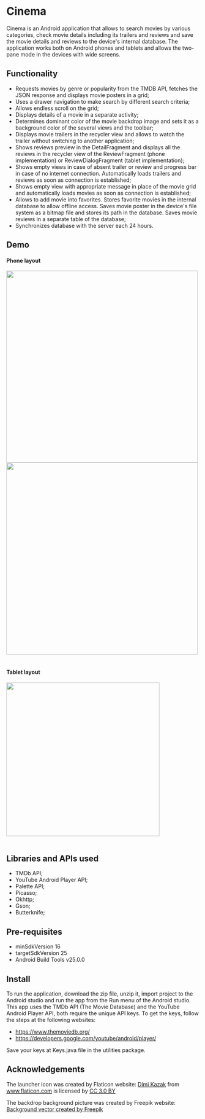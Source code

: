 # Cinema

Cinema is an Android application that allows to search movies by various categories, check movie details including its trailers and reviews and save the movie details and reviews to the device's internal database. The application works both on Android phones and tablets and allows the two-pane mode in the devices with wide screens.  

## Functionality

- Requests movies by genre or popularity from the TMDB API, fetches the JSON response and displays movie posters in a grid;
- Uses a drawer navigation to make search by different search criteria;
- Allows endless scroll on the grid;
- Displays details of a movie in a separate activity;
- Determines dominant color of the movie backdrop image and sets it as a background color of the several views and the toolbar;
- Displays movie trailers in the recycler view and allows to watch the trailer without switching to another application;
- Shows reviews preview in the DetailFragment and displays all the reviews in the recycler view of the ReviewFragment (phone implementation) or ReviewDialogFragment (tablet implementation);
- Shows empty views in case of absent trailer or review and progress bar in case of no internet connection. Automatically loads trailers and reviews as soon as connection is established;
- Shows empty view with appropriate message in place of the movie grid and automatically loads movies as soon as connection is established;
- Allows to add movie into favorites. Stores favorite movies in the internal database to allow offline access. Saves movie poster in the device's file system as a bitmap file and stores its path in the database. Saves movie reviews in a separate table of the database; 
- Synchronizes database with the server each 24 hours.

## Demo

#### Phone layout
<img src="https://drive.google.com/uc?export=view&id=0BzgPHmivHmCsWm44anYzUUFfTUk" height="500">
</br>
<img src="https://drive.google.com/uc?export=view&id=0BzgPHmivHmCsclVxd3QtX2JmT2c" height="500">
</br></br>

#### Tablet layout
<img src="https://drive.google.com/uc?export=view&id=0BzgPHmivHmCsTTV0cW5GRGlPS3M" height="400" >
</br></br>

## Libraries and APIs used

- TMDb API;
- YouTube Android Player API;
- Palette API;
- Picasso;
- Okhttp;
- Gson;
- Butterknife;

## Pre-requisites

- minSdkVersion 16
- targetSdkVersion 25
- Android Build Tools v25.0.0

## Install

To run the application, download the zip file, unzip it, import project to the Android studio and run the app from the Run menu of the Android studio. This app uses the TMDb API (The Movie Database) and the YouTube Android Player API, both require the unique API keys. To get the keys, follow the steps at the following websites:

- https://www.themoviedb.org/
- https://developers.google.com/youtube/android/player/

Save your keys at Keys.java file in the utilities package.

## Acknowledgements

The launcher icon was created by Flaticon website:
<a href="http://www.flaticon.com/authors/dimi-kazak" title="Dimi Kazak">Dimi Kazak</a> from <a href="http://www.flaticon.com" title="Flaticon">www.flaticon.com</a> is licensed by <a href="http://creativecommons.org/licenses/by/3.0/" title="Creative Commons BY 3.0" target="_blank">CC 3.0 BY</a>

The backdrop background picture was created by Freepik website:
<a href="http://www.freepik.com/free-photos-vectors/background">Background vector created by Freepik</a> 
